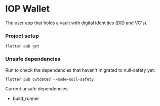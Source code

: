 # IOP Wallet

The user app that holds a vault with digital identities (DID and VC's).

### Project setup
```
flutter pub get
```

### Unsafe dependencies

Run to check the dependencies that haven't migrated to null-safety yet:

```
flutter pub outdated --mode=null-safety
```

Current unsafe dependencies:
- build_runner